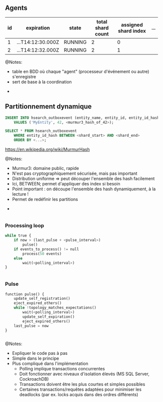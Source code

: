 ## Agents

| id | expiration        | state   | total shard count | assigned shard index | ... |
|----|-------------------|---------|-------------------|----------------------|-----|
| 1  | ...T14:12:30.000Z | RUNNING | 2                 | 0                    |     |
| 2  | ...T14:12:32.000Z | RUNNING | 2                 | 1                    |     |

@Notes:

* table en BDD où chaque "agent" (processeur d'événement ou autre) s'enregistre
* sert de base à la coordination

-

## Partitionnement dynamique

```sql
INSERT INTO hsearch_outboxevent (entity_name, entity_id, entity_id_hash)
    VALUES ('MyEntity', 42, <murmur3_hash_of_42>);
```

```sql
SELECT * FROM hsearch_outboxevent
    WHERE entity_id_hash BETWEEN <shard_start> AND <shard_end>
    ORDER BY <...>;
```

<https://en.wikipedia.org/wiki/MurmurHash>

@Notes:

* Murmur3: domaine public, rapide
* N'est pas cryptographiquement sécurisée, mais pas important
* Distribution uniforme => peut découper l'ensemble des hash facilement
* Ici, BETWEEN; permet d'appliquer des index si besoin
* Point important : on découpe l'ensemble des hash dynamiquement, à la lecture !
* Permet de redéfinir les partitions

-

<!-- .element: class="grid" -->

<div class="column">

### Processing loop

```python
while true {
    if now > (last_pulse + <pulse_interval>)
        pulse()
    if events_to_process() != null
        process(50 events)
    else
        wait(<polling_interval>)
}
```

</div>
<div class="column fragment" data-fragment-index="2">

### Pulse

```python
function pulse() {
    update_self_registration()
    eject_expired_others()
    while !topology_matches_expectations()
        wait(<polling_interval>)
        update_self_expiration()
        eject_expired_others()
    last_pulse = now
}
```

</div>

@Notes:

* Expliquer le code pas à pas
* Simple dans le principe
* Plus compliqué dans l'implémentation
  * Polling implique transactions concurrentes
  * Doit fonctionner avec niveaux d'isolation élevés (MS SQL Server, CockroachDB)
  * Transactions doivent être les plus courtes et simples possibles
  * Certaines transactions/requêtes adaptées pour minimiser les deadlocks (par ex. locks acquis dans des ordres différents)
